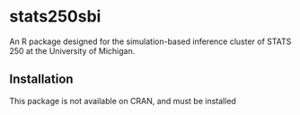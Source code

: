 # stats250sbi

An R package designed for the simulation-based inference cluster of STATS 250 at the University of Michigan.

## Installation

This package is not available on CRAN, and must be installed 
